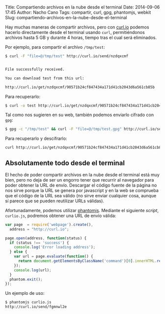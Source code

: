Title: Compartiendo archivos en la nube desde el terminal
Date: 2014-09-06 17:45
Author: Nacho Cano
Tags: compartir, curl, gpg, phantomjs, webkit
Slug: compartiendo-archivos-en-la-nube-desde-el-terminal

Hay muchas maneras de compartir archivos, pero con [curl.io][] podemos
hacerlo directamente desde el terminal usando `curl`, permitiéndonos
archivos hasta 5 GB y durante 4 horas, tiempo tras el cual será
eliminados.

Por ejemplo, para compartir el archivo `/tmp/test`:

```bash
$ curl -F "file=@/tmp/test" http://curl.io/send/nzdqxcmf


File successfully received.

You can download test from this url:

http://curl.io/get/nzdqxcmf/90571b24cf847434a171d41cb2043d6a561cb85b
```

Para recuperarlo:

```bash
$ curl -o test http://curl.io/get/nzdqxcmf/90571b24cf847434a171d41cb2043d6a561cb85b
```

Tal como nos sugieren en su web, también podemos enviarlo cifrado con
`gpg`:

```bash
$ gpg -c "/tmp/test" && curl -F "file=@/tmp/test.gpg" http://curl.io/send/nzdqxcmf
```

Para recuperarlo y descifrarlo:

```bash
curl http://curl.io/get/nzdqxcmf/90571b24cf847434a171d41cb2043d6a561cb85b | gpg -o test
```

Absolutamente todo desde el terminal
------------------------------------

El hecho de poder compartir archivos en la nube desde el terminal está
muy bien, pero no deja de ser un engorro tener que recurrir al navegador
para poder obtener la URL de envío. Descargar el código fuente de la
página no nos sirve porque la URL se genera por javascript y en la web
se comprueba que el código de la URL sea válido (no sirve enviar
cualquier cosa, aunque sí parece que se pueden reutilizar URLs válidas).

Afortunadamente, podemos utilizar [phantomjs][]. Mediante el siguiente
_script_, `curlio.js`, podremos obtener una URL de envío válida:

```javascript
var page  = require('webpage').create(),
  address = "http://curl.io";

page.open(address, function(status) {
  if (status !== 'success') {
    console.log('Error loading address');
  } else {
    var url = page.evaluate(function() {
      return document.getElementsByClassName('command')[0].innerHTML.replace(/^.*/, "");
    });
    console.log(url);
  }
  phantom.exit();
});
```

Un ejemplo de uso:

```bash
$ phantomjs curlio.js
http://curl.io/send/fgmnwl2e
```

  [curl.io]: http://curl.io/
    "curl.io"
  [phantomjs]: http://phantomjs.org/
    "phantomjs"
